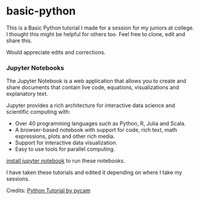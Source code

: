 # basic-python

This is a Basic Python tutorial I made for a session for my juniors at college. I thought this might be helpful for others too. Feel free to clone, edit and share this.

Would appreciate edits and corrections.


### Jupyter Notebooks


The Jupyter Notebook is a web application that allows you to create and share documents that contain live code, equations, visualizations and explanatory text.

Jupyter provides a rich architecture for interactive data science and scientific computing with:
- Over 40 programming languages such as Python, R, Julia and Scala.
- A browser-based notebook with support for code, rich text, math expressions, plots and other rich media.
- Support for interactive data visualization.
- Easy to use tools for parallel computing.


[install jupyter notebook](https://jupyter.readthedocs.io/en/latest/install.html) to run these notebooks.

I have taken these tutorials and edited it depending on where I take my sessions.

Credits: [Python Tutorial by pycam](https://github.com/pycam/python-intro)
